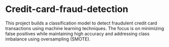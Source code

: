 # Credit-card-fraud-detection
This project builds a classification model to detect fraudulent credit card transactions using machine learning techniques. The focus is on minimizing false positives while maintaining high accuracy and addressing class imbalance using oversampling (SMOTE).
